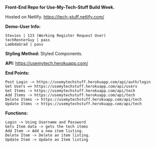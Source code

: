 **Front-End Repo for Use-My-Tech-Stuff Build Week.**

Hosted on Netlify. https://tech-stuff.netlify.com/

**Demo-User Info:** 

    Stevies | 123 (Working Register Request User)
    techRenterGuy | pass
    LambdaGrad | pass

**Styling Method:** Styled Components.

**API:** https://usemytech.herokuapp.com/

**End Points:**

    Post Login -> https://usemytechstuff.herokuapp.com/api/auth/login
    Get Users => https://usemytechstuff.herokuapp.com/api/users
    Get Items -> https://usemytechstuff.herokuapp.com/api/tech
    Add Items -> https://usemytechstuff.herokuapp.com/api/tech
    Delete Items -> https://usemytechstuff.herokuapp.com/api/tech
    Update Items -> https://usemytechstuff.herokuapp.com/api/tech

**Functions:**

    Login -> Using Username and Password
    Gets Item data -> gets the tech items
    Add Item -> Add a new item listing.
    Delete Item -> Delete an item listing.
    Update Item -> Update an Item listing
